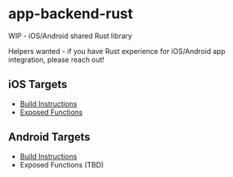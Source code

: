 # app-backend-rust

WIP - iOS/Android shared Rust library

Helpers wanted - if you have Rust experience for iOS/Android app integration, please reach out!

## iOS Targets
 - [Build Instructions](https://github.com/Co-Epi/app-backend-rust/wiki/Building-library-for-iOS)
 - [Exposed Functions](src/ios/c_headers/coepicore.h)

 ## Android Targets
 - [Build Instructions](https://github.com/Co-Epi/app-backend-rust/wiki/Editing-Building-library-for-Android)
 - Exposed Functions (TBD)